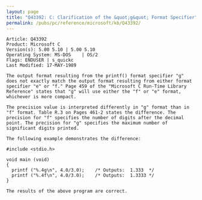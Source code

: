 ```yaml
---
layout: page
title: "Q43392: C: Clarification of the &quot;g&quot; Format Specifier"
permalink: /pubs/pc/reference/microsoft/kb/Q43392/
---
```


	Article: Q43392
	Product: Microsoft C
	Version(s): 5.00 5.10 | 5.00 5.10
	Operating System: MS-DOS    | OS/2
	Flags: ENDUSER | s_quickc
	Last Modified: 17-MAY-1989
	
	The output format resulting from the printf() format specifier "g"
	does not exactly match the output format resulting from either format
	specifier "e" or "f." Page 459 of the "Microsoft C Run-Time Library
	Reference" states that "g" will use either the "f" or "e" format,
	whichever is more compact.
	
	The precision value is interpreted differently in "g" format than in
	"f" format. Table R.3 on Pages 461-2 states the difference. The
	precision for "f" specifies the number of digits after the decimal
	point. The precision for "g" specifies the maximum number of
	significant digits printed.
	
	The following example demonstrates the difference:
	
	#include <stdio.h>
	
	void main (void)
	{
	  printf ("%.4g\n", 4.0/3.0);    /* Outputs:  1.333  */
	  printf ("%.4f\n", 4.0/3.0);    /* Outputs:  1.3333 */
	}
	
	The results of the above program are correct.
